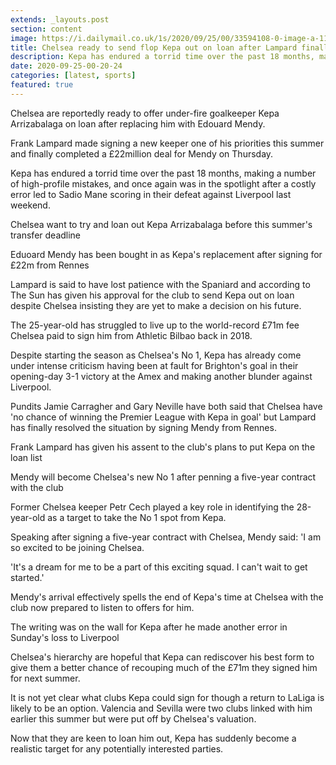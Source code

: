 ```yaml
---
extends: _layouts.post
section: content
image: https://i.dailymail.co.uk/1s/2020/09/25/00/33594108-0-image-a-114_1600988587154.jpg 
title: Chelsea ready to send flop Kepa out on loan after Lampard finally replaces him with Edouard Mendy 
description: Kepa has endured a torrid time over the past 18 months, making a number of mistakes, and once again in the spotlight after his error led to Mane scoring in Sundays loss against Liverpool. 
date: 2020-09-25-00-20-24 
categories: [latest, sports] 
featured: true 
--- 
```

Chelsea are reportedly ready to offer under-fire goalkeeper Kepa Arrizabalaga on loan after replacing him with Edouard Mendy. 

Frank Lampard made signing a new keeper one of his priorities this summer and finally completed a £22million deal for Mendy on Thursday.

Kepa has endured a torrid time over the past 18 months, making a number of high-profile mistakes, and once again was in the spotlight after a costly error led to Sadio Mane scoring in their defeat against Liverpool last weekend.

Chelsea want to try and loan out Kepa Arrizabalaga before this summer's transfer deadline

Eduoard Mendy has been bought in as Kepa's replacement after signing for £22m from Rennes

Lampard is said to have lost patience with the Spaniard and according to The Sun has given his approval for the club to send Kepa out on loan despite Chelsea insisting they are yet to make a decision on his future.

The 25-year-old has struggled to live up to the world-record £71m fee Chelsea paid to sign him from Athletic Bilbao back in 2018.

Despite starting the season as Chelsea's No 1, Kepa has already come under intense criticism having been at fault for Brighton's goal in their opening-day 3-1 victory at the Amex and making another blunder against Liverpool. 

Pundits Jamie Carragher and Gary Neville have both said that Chelsea have 'no chance of winning the Premier League with Kepa in goal' but Lampard has finally resolved the situation by signing Mendy from Rennes.

Frank Lampard has given his assent to the club's plans to put Kepa on the loan list

Mendy will become Chelsea's new No 1 after penning a five-year contract with the club

Former Chelsea keeper Petr Cech played a key role in identifying the 28-year-old as a target to take the No 1 spot from Kepa.

Speaking after signing a five-year contract with Chelsea, Mendy said: 'I am so excited to be joining Chelsea.

'It's a dream for me to be a part of this exciting squad. I can't wait to get started.'

Mendy's arrival effectively spells the end of Kepa's time at Chelsea with the club now prepared to listen to offers for him. 

The writing was on the wall for Kepa after he made another error in Sunday's loss to Liverpool

Chelsea's hierarchy are hopeful that Kepa can rediscover his best form to give them a better chance of recouping much of the £71m they signed him for next summer. 

It is not yet clear what clubs Kepa could sign for though a return to LaLiga is likely to be an option. Valencia and Sevilla were two clubs linked with him earlier this summer but were put off by Chelsea's valuation. 

Now that they are keen to loan him out, Kepa has suddenly become a realistic target for any potentially interested parties.

